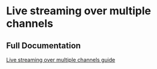 #  Live streaming over multiple channels

## Full Documentation

[Live streaming over multiple channels guide](https://docs.agora.io/en/interactive-live-streaming/develop/live-streaming-over-multiple-channels?platform=macos)
